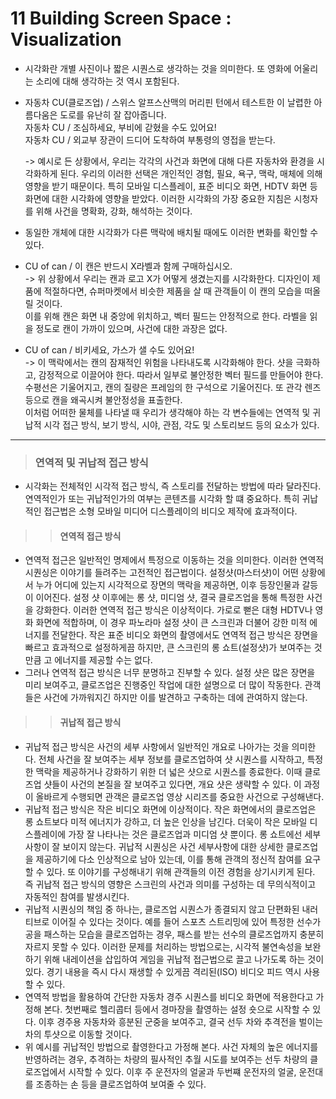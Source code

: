 # 11 Building Screen Space : Visualization
* 시각화란 개별 사진이나 짧은 시퀀스로 생각하는 것을 의미한다. 또 영화에 어울리는 소리에 대해 생각하는 것 역시 포함된다.      
      

* 자동차 CU(클로즈업) / 스위스 알프스산맥의 머리핀 턴에서 테스트한 이 날렵한 아름다움은 도로를 유난히 잘 잡아줍니다.       
  자동차 CU / 조심하세요, 부비에 갇혔을 수도 있어요!     
  자동차 CU / 외교부 장관이 드디어 도착하여 부통령의 영접을 받는다.      
  
        
  -> 예시로 든 상황에서, 우리는 각각의 사건과 화면에 대해 다른 자동차와 환경을 시각화하게 된다. 우리의 이러한 선택은 개인적인 경험, 필요, 욕구, 맥락, 매체에 의해 영향을 받기 때문이다. 특히 모바일 디스플레이, 표준 비디오 화면, HDTV 화면 등 화면에 대한 시각화에 영향을 받았다. 이러한 시각화의 가장 중요한 지침은 시청자를 위해 사건을 명확화, 강화, 해석하는 것이다. 


* 동일한 개체에 대한 시각화가 다른 맥락에 배치될 때에도 이러한 변화를 확인할 수 있다.      
*  CU of can / 이 캔은 반드시 X라벨과 함께 구매하십시오.      
 -> 위 상황에서 우리는 캔과 로고 X가 어떻게 생겼는지를 시각화한다. 디자인이 제품에 적절하다면, 슈퍼마켓에서 비슷한 제품을 살 때 관객들이 이 캔의 모습을 떠올릴 것이다.     
    이를 위해 캔은 화면 내 중앙에 위치하고, 벡터 필드는 안정적으로 한다. 라벨을 읽을 정도로 캔이 가까이 있으며, 사건에 대한 과장은 없다.      
*  CU of can / 비키세요, 가스가 샐 수도 있어요!      
  -> 이 맥락에서는 캔의 잠재적인 위험을 나타내도록 시각화해야 한다. 샷을 극화하고, 감정적으로 이끌어야 한다. 따라서 일부로 불안정한 벡터 필드를 만들어야 한다.    
     수평선은 기울어지고, 캔의 질량은 프레임의 한 구석으로 기울어진다. 또 관각 렌즈 등으로 캔을 왜곡시켜 불안정성을 표출한다.          
    이처럼 어떠한 물체를 나타낼 때 우리가 생각해야 하는 각 변수들에는 연역적 및 귀납적 시각 접근 방식, 보기 방식, 시야, 관점, 각도 및 스토리보드 등의 요소가 있다.
 
 ----------------------------------------------
> ### 연역적 및 귀납적 접근 방식
 * 시각화는 전체적인 시각적 접근 방식, 즉 스토리를 전달하는 방법에 따라 달라진다. 연역적인가 또는 귀납적인가의 여부는 콘텐츠를 시각화 할 떄 중요하다. 특히 귀납적인 접근법은 소형 모바일 미디어 디스플레이의 비디오 제작에 효과적이다. 

> > #### 연역적 접근 방식
 * 연역적 접근은 일반적인 명제에서 특정으로 이동하는 것을 의미한다. 이러한 연역적 시퀀싱은 이야기를 들려주는 고전적인 접근법이다. 설정샷(마스터샷)이 어떤 상황에서 누가 어디에 있는지 시각적으로 장면의 맥락을 제공하면, 이후 등장인물과 갈등이 이어진다. 설정 샷 이후에는 롱 샷, 미디엄 샷, 결국 클로즈업을 통해 특정한 사건을 강화한다. 
 이러한 연역적 접근 방식은 이상적이다. 가로로 뻗은 대형 HDTV나 영화 화면에 적합하며, 이 경우 파노라마 설정 샷이 큰 스크린과 더불어 강한 미적 에너지를 전달한다. 
 작은 표준 비디오 화면의 촬영에서도 연역적 접근 방식은 장면을 빠르고 효과적으로 설정하게끔 하지만, 큰 스크린의 롱 쇼트(설정샷)가 보여주는 것 만큼 고 에너지를 제공할 수는 없다. 
 * 그러나 연역적 접근 방식은 너무 분명하고 진부할 수 있다. 설정 샷은 많은 장면을 미리 보여주고, 클로즈업은 진행중인 작업에 대한 설명으로 더 많이 작동한다. 관객들은 사건에 가까워지긴 하지만 이를 발견하고 구축하는 데에 관여하지 않는다. 

> > #### 귀납적 접근 방식 
 * 귀납적 접근 방식은 사건의 세부 사항에서 일반적인 개요로 나아가는 것을 의미한다. 전체 사건을 잘 보여주는 세부 정보를 클로즈업하여 샷 시퀀스를 시작하고, 특정한 맥락을 제공하거나 강화하기 위한 더 넓은 샷으로 시퀀스를 종료한다. 이때 클로즈업 샷들이 사건의 본질을 잘 보여주고 있다면, 개요 샷은 생략할 수 있다. 이 과정이 올바르게 수행되면 관객은 클로즈업 영상 시리즈를 중요한 사건으로 구성해낸다.
 * 귀납적 접근 방식은 작은 비디오 화면에 이상적이다. 작은 화면에서의 클로즈업은 롱 쇼트보다 미적 에너지가 강하고, 더 높은 인상을 남긴다. 더욱이 작은 모바일 디스플레이에 가장 잘 나타나는 것은 클로즈업과 미디엄 샷 뿐이다. 롱 쇼트에선 세부 사항이 잘 보이지 않는다. 귀납적 시퀀싱은 사건 세부사항에 대한 상세한 클로즈업을 제공하기에 다소 인상적으로 남아 있는데, 이를 통해 관객의 정신적 참여를 요구할 수 있다. 또 이야기를 구성해내기 위해 관객들의 이전 경험을 상기시키게 된다. 즉 귀납적 접근 방식의 영향은 스크린의 사건과 의미를 구성하는 데 무의식적이고 자동적인 참여를 발생시킨다. 
 * 귀납적 시퀀싱의 책임 중 하나는, 클로즈업 시퀀스가 종결되지 않고 단편화된 내러티브로 이어질 수 있다는 것이다. 예를 들어 스포츠 스트리밍에 있어 특정한 선수가 공을 패스하는 모습을 클로즈업하는 경우, 패스를 받는 선수의 클로즈업까지 충분히 자르지 못할 수 있다. 이러한 문제를 처리하는 방법으로는, 시각적 불연속성을 보완하기 위해 내레이션을 삽입하여 게임을 귀납적 접근법으로 끌고 나가도록 하는 것이 있다. 경기 내용을 즉시 다시 재생할 수 있게끔 격리된(ISO) 비디오 피드 역시 사용할 수 있다. 
 * 연역적 방법을 활용하여 간단한 자동차 경주 시퀀스를 비디오 화면에 적용한다고 가정해 본다. 첫번째로 헬리콥터 등에서 경마장을 촬영하는 설정 숏으로 시작할 수 있다. 이후 경주용 자동차와 흥분된 군중을 보여주고, 결국 선두 차와 추격전을 벌이는 차의 투샷으로 이동할 것이다. 
 * 위 예시를 귀납적인 방법으로 촬영한다고 가정해 본다. 사건 자체의 높은 에너지를 반영하려는 경우, 추격하는 차량의 필사적인 추월 시도를 보여주는 선두 차량의 클로즈업에서 시작할 수 있다. 이후 주 운전자의 얼굴과 두번쨰 운전자의 얼굴, 운전대를 조종하는 손 등을 클로즈업하여 보여줄 수 있다. 










